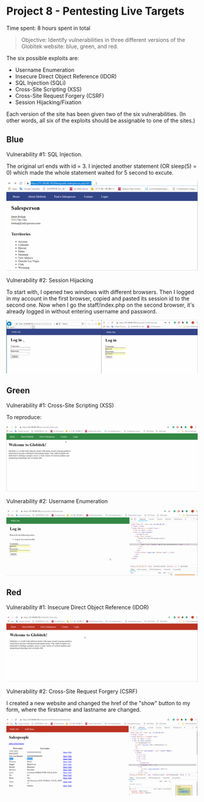# Project 8 - Pentesting Live Targets

Time spent: 8 hours spent in total

> Objective: Identify vulnerabilities in three different versions of the Globitek website: blue, green, and red.

The six possible exploits are:
* Username Enumeration
* Insecure Direct Object Reference (IDOR)
* SQL Injection (SQLi)
* Cross-Site Scripting (XSS)
* Cross-Site Request Forgery (CSRF)
* Session Hijacking/Fixation

Each version of the site has been given two of the six vulnerabilities. (In other words, all six of the exploits should be assignable to one of the sites.)

## Blue

Vulnerability #1: SQL Injection.

The original url ends with id = 3. I injected another statement (OR sleep(5) = 0) which made the whole statement waited for 5 second to excute.

![](sql_injection.gif)




Vulnerability #2: Session Hijacking

To start with, I opened two windows with different browsers. Then I logged in my account in the first browser, copied and pasted its session id to the second one. Now when I go the staff/index.php on the second browser, it's already logged in without entering username and password.


![](sessionid.gif)


## Green

Vulnerability #1: Cross-Site Scripting (XSS)


To reproduce: <script> alert ("THIS IS AN ALERT"); </script>


![](xss.gif)

Vulnerability #2: Username Enumeration

![](username.gif)




## Red

Vulnerability #1: Insecure Direct Object Reference (IDOR)

![](idor.gif)



Vulnerability #2: Cross-Site Request Forgery (CSRF)

I created a new website and changed the href of the "show" button to my form, where the firstname and lastname are changed.

![](CSRF.gif)

